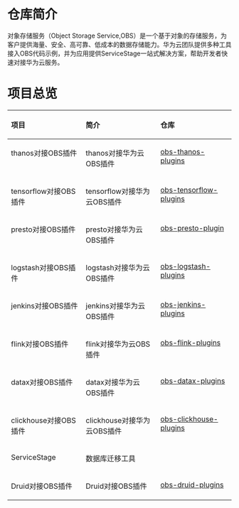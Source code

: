 # 仓库简介<a name="ZH-CN_TOPIC_0000001432277785"></a>

对象存储服务（Object Storage Service,OBS）是一个基于对象的存储服务，为客户提供海量、安全、高可靠、低成本的数据存储能力。华为云团队提供多种工具接入OBS代码示例，并为应用提供ServiceStage一站式解决方案，帮助开发者快速对接华为云服务。

# 项目总览<a name="ZH-CN_TOPIC_0000001381678392"></a>

<a name="table2780165193915"></a>
<table><thead align="left"><tr id="row11780135123910"><th class="cellrowborder" valign="top" width="33.33333333333333%" id="mcps1.1.4.1.1"><p id="p17780954397"><a name="p17780954397"></a><a name="p17780954397"></a>项目</p>
</th>
<th class="cellrowborder" valign="top" width="33.33333333333333%" id="mcps1.1.4.1.2"><p id="p67818515391"><a name="p67818515391"></a><a name="p67818515391"></a>简介</p>
</th>
<th class="cellrowborder" valign="top" width="33.33333333333333%" id="mcps1.1.4.1.3"><p id="p1178118510395"><a name="p1178118510395"></a><a name="p1178118510395"></a>仓库</p>
</th>
</tr>
</thead>
</tr>
<tr id="row16781165123915"><td class="cellrowborder" valign="top" width="33.33333333333333%" headers="mcps1.1.4.1.1 "><p id="p92745291417"><a name="p92745291417"></a><a name="p92745291417"></a>thanos对接OBS插件</p>
</td>
<td class="cellrowborder" valign="top" width="33.33333333333333%" headers="mcps1.1.4.1.2 "><p id="p1227414299114"><a name="p1227414299114"></a><a name="p1227414299114"></a>thanos对接华为云OBS插件</p>
</td>
<td class="cellrowborder" valign="top" width="33.33333333333333%" headers="mcps1.1.4.1.3 "><p id="p3274122913113"><a name="p3274122913113"></a><a name="p3274122913113"></a><a href="https://gitee.com/HuaweiCloudDeveloper/obs-thanos-plugins" target="_blank" rel="noopener noreferrer">obs-thanos-plugins</a></p>
</td>
</tr>
<tr id="row67818520398"><td class="cellrowborder" valign="top" width="33.33333333333333%" headers="mcps1.1.4.1.1 "><p id="p1427519298110"><a name="p1427519298110"></a><a name="p1427519298110"></a>tensorflow对接OBS插件</p>
</td>
<td class="cellrowborder" valign="top" width="33.33333333333333%" headers="mcps1.1.4.1.2 "><p id="p727542916118"><a name="p727542916118"></a><a name="p727542916118"></a>tensorflow对接华为云OBS插件</p>
</td>
<td class="cellrowborder" valign="top" width="33.33333333333333%" headers="mcps1.1.4.1.3 "><p id="p12751129118"><a name="p12751129118"></a><a name="p12751129118"></a><a href="https://gitee.com/HuaweiCloudDeveloper/obs-tensorflow-plugins" target="_blank" rel="noopener noreferrer">obs-tensorflow-plugins</a></p>
</td>
</tr>
<tr id="row15782105113919"><td class="cellrowborder" valign="top" width="33.33333333333333%" headers="mcps1.1.4.1.1 "><p id="p202751293113"><a name="p202751293113"></a><a name="p202751293113"></a>presto对接OBS插件</p>
</td>
<td class="cellrowborder" valign="top" width="33.33333333333333%" headers="mcps1.1.4.1.2 "><p id="p182751629318"><a name="p182751629318"></a><a name="p182751629318"></a>presto对接华为云OBS插件</p>
</td>
<td class="cellrowborder" valign="top" width="33.33333333333333%" headers="mcps1.1.4.1.3 "><p id="p62753291714"><a name="p62753291714"></a><a name="p62753291714"></a><a href="https://gitee.com/HuaweiCloudDeveloper/obs-presto-plugin" target="_blank" rel="noopener noreferrer">obs-presto-plugin</a></p>
</td>
</tr>
<tr id="row1378210518391"><td class="cellrowborder" valign="top" width="33.33333333333333%" headers="mcps1.1.4.1.1 "><p id="p152751291919"><a name="p152751291919"></a><a name="p152751291919"></a>logstash对接OBS插件</p>
</td>
<td class="cellrowborder" valign="top" width="33.33333333333333%" headers="mcps1.1.4.1.2 "><p id="p4275102913112"><a name="p4275102913112"></a><a name="p4275102913112"></a>logstash对接华为云OBS插件</p>
</td>
<td class="cellrowborder" valign="top" width="33.33333333333333%" headers="mcps1.1.4.1.3 "><p id="p22751129616"><a name="p22751129616"></a><a name="p22751129616"></a><a href="https://gitee.com/HuaweiCloudDeveloper/obs-logstash-plugins" target="_blank" rel="noopener noreferrer">obs-logstash-plugins</a></p>
</td>
</tr>
<tr id="row1878214523913"><td class="cellrowborder" valign="top" width="33.33333333333333%" headers="mcps1.1.4.1.1 "><p id="p1275182915120"><a name="p1275182915120"></a><a name="p1275182915120"></a>jenkins对接OBS插件</p>
</td>
<td class="cellrowborder" valign="top" width="33.33333333333333%" headers="mcps1.1.4.1.2 "><p id="p1127519298120"><a name="p1127519298120"></a><a name="p1127519298120"></a>jenkins对接华为云OBS插件</p>
</td>
<td class="cellrowborder" valign="top" width="33.33333333333333%" headers="mcps1.1.4.1.3 "><p id="p1327502916115"><a name="p1327502916115"></a><a name="p1327502916115"></a><a href="https://gitee.com/HuaweiCloudDeveloper/obs-jenkins-plugins" target="_blank" rel="noopener noreferrer">obs-jenkins-plugins</a></p>
</td>
</tr>
<tr id="row27821523913"><td class="cellrowborder" valign="top" width="33.33333333333333%" headers="mcps1.1.4.1.1 "><p id="p362132351818"><a name="p362132351818"></a><a name="p362132351818"></a>flink对接OBS插件</p>
</td>
<td class="cellrowborder" valign="top" width="33.33333333333333%" headers="mcps1.1.4.1.2 "><p id="p1494705010614"><a name="p1494705010614"></a><a name="p1494705010614"></a>flink对接华为云OBS插件</p>
</td>
<td class="cellrowborder" valign="top" width="33.33333333333333%" headers="mcps1.1.4.1.3 "><p id="p169471050861"><a name="p169471050861"></a><a name="p169471050861"></a><a href="https://gitee.com/HuaweiCloudDeveloper/obs-flink-plugins" target="_blank" rel="noopener noreferrer">obs-flink-plugins</a></p>
</td>
</tr>
<tr id="row1984712844213"><td class="cellrowborder" valign="top" width="33.33333333333333%" headers="mcps1.1.4.1.1 "><p id="p196419539191"><a name="p196419539191"></a><a name="p196419539191"></a>datax对接OBS插件</p>
</td>
<td class="cellrowborder" valign="top" width="33.33333333333333%" headers="mcps1.1.4.1.2 "><p id="p54387528615"><a name="p54387528615"></a><a name="p54387528615"></a>datax对接华为云OBS插件</p>
</td>
<td class="cellrowborder" valign="top" width="33.33333333333333%" headers="mcps1.1.4.1.3 "><p id="p164388525611"><a name="p164388525611"></a><a name="p164388525611"></a><a href="https://gitee.com/HuaweiCloudDeveloper/obs-datax-plugins" target="_blank" rel="noopener noreferrer">obs-datax-plugins</a></p>
</td>
</tr>
<tr id="row746113920428"><td class="cellrowborder" valign="top" width="33.33333333333333%" headers="mcps1.1.4.1.1 "><p id="p91423567205"><a name="p91423567205"></a><a name="p91423567205"></a>clickhouse对接OBS插件</p>
</td>
<td class="cellrowborder" valign="top" width="33.33333333333333%" headers="mcps1.1.4.1.2 "><p id="p69262020207"><a name="p69262020207"></a><a name="p69262020207"></a>clickhouse对接华为云OBS插件</p>
</td>
<td class="cellrowborder" valign="top" width="33.33333333333333%" headers="mcps1.1.4.1.3 "><p id="p392620011202"><a name="p392620011202"></a><a name="p392620011202"></a><a href="https://gitee.com/HuaweiCloudDeveloper/obs-clickhouse-plugins" target="_blank" rel="noopener noreferrer">obs-clickhouse-plugins</a></p>
</td>
</tr>
<tr id="row16112191018426"><td class="cellrowborder" valign="top" width="33.33333333333333%" headers="mcps1.1.4.1.1 "><p id="p206400371391"><a name="p206400371391"></a><a name="p206400371391"></a>ServiceStage</p>
</td>
<td class="cellrowborder" valign="top" width="33.33333333333333%" headers="mcps1.1.4.1.2 "><p id="p560332061210"><a name="p560332061210"></a><a name="p560332061210"></a>数据库迁移工具</p>
</td>
</tr>
<tr id="row8237314194317"><td class="cellrowborder" valign="top" width="33.33333333333333%" headers="mcps1.1.4.1.1 "><p id="p1053931332417"><a name="p1053931332417"></a><a name="p1053931332417"></a>Druid对接OBS插件</p>
</td>
<td class="cellrowborder" valign="top" width="33.33333333333333%" headers="mcps1.1.4.1.2 "><p id="p16539161311243"><a name="p16539161311243"></a><a name="p16539161311243"></a>Druid对接OBS插件</p>
</td>
<td class="cellrowborder" valign="top" width="33.33333333333333%" headers="mcps1.1.4.1.3 "><p id="p1153991352420"><a name="p1153991352420"></a><a name="p1153991352420"></a><a href="https://gitee.com/HuaweiCloudDeveloper/obs-druid-plugins" target="_blank" rel="noopener noreferrer">obs-druid-plugins</a></p>
</td>
</tr>
</tbody>
</table>


